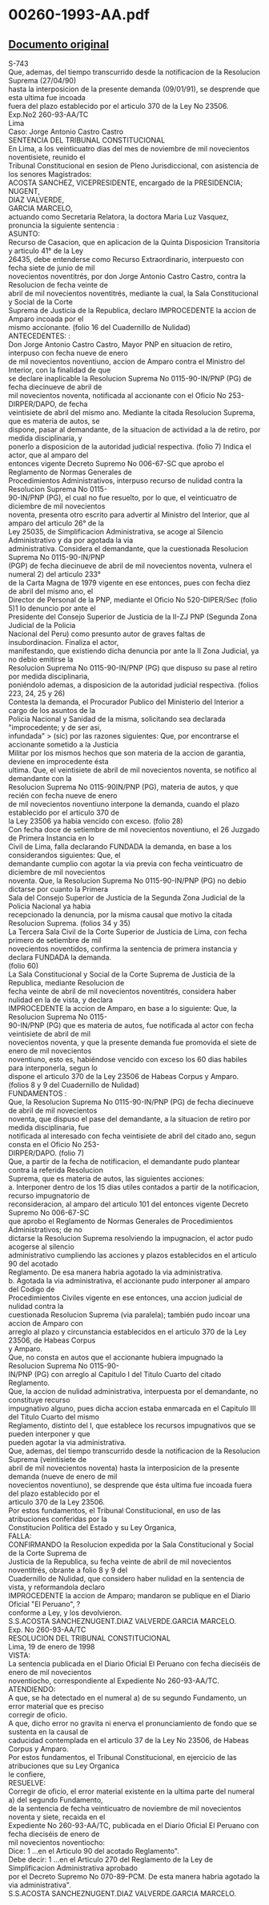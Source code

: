 
00260-1993-AA.pdf
=================
  
[Documento original](https://tc.gob.pe/jurisprudencia/1998/00260-1993-AA.pdf)  
---  
S-743  
Que, ademas, del tiempo transcurrido desde la notificacion de la Resolucion Suprema (27/04/90)  
hasta la interposicion de la presente demanda (09/01/91), se desprende que esta ultima fue incoada  
fuera del plazo establecido por el articulo 370 de la Ley No 23506.  
Exp.No2 260-93-AA/TC  
Lima  
Caso: Jorge Antonio Castro Castro  
SENTENCIA DEL TRIBUNAL CONSTITUCIONAL  
En Lima, a los veinticuatro dias del mes de noviembre de mil novecientos noventisiete, reunido el  
Tribunal Constitucional en sesion de Pleno Jurisdiccional, con asistencia de los senores Magistrados:  
ACOSTA SANCHEZ, VICEPRESIDENTE, encargado de la PRESIDENCIA;  
NUGENT,  
DIAZ VALVERDE,  
GARCIA MARCELO,  
actuando como Secretaria Relatora, la doctora Maria Luz Vasquez, pronuncia la siguiente sentencia :  
ASUNTO:  
Recurso de Casacion, que en aplicacion de la Quinta Disposicion Transitoria y articulo 41° de la Ley  
26435, debe entenderse como Recurso Extraordinario, interpuesto con fecha siete de junio de mil  
novecientos noventitrés, por don Jorge Antonio Castro Castro, contra la Resolucion de fecha veinte de  
abril de mil novecientos noventitrés, mediante la cual, la Sala Constitucional y Social de la Corte  
Suprema de Justicia de la Republica, declaro IMPROCEDENTE la accion de Amparo incoada por el  
mismo accionante. (folio 16 del Cuadernillo de Nulidad)  
ANTECEDENTES: :  
Don Jorge Antonio Castro Castro, Mayor PNP en situacion de retiro, interpuso con fecha nueve de enero  
de mil novecientos noventiuno, accion de Amparo contra el Ministro del Interior, con la finalidad de que  
se declare inaplicable la Resolucion Suprema No 0115-90-IN/PNP (PG) de fecha diecinueve de abril de  
mil novecientos noventa, notificada al accionante con el Oficio No 253-DIRPER/DAPO, de fecha  
veintisiete de abril del mismo ano. Mediante la citada Resolucion Suprema, que es materia de autos, se  
dispone, pasar al demandante, de la situacion de actividad a la de retiro, por medida disciplinaria, y  
ponerlo a disposicion de la autoridad judicial respectiva. (folio 7) Indica el actor, que al amparo del  
entonces vigente Decreto Supremo No 006-67-SC que aprobo el Reglamento de Normas Generales de  
Procedimientos Administrativos, interpuso recurso de nulidad contra la Resolucion Suprema No 0115-  
90-IN/PNP (PG), el cual no fue resuelto, por lo que, el veinticuatro de diciembre de mil novecientos  
noventa, presenta otro escrito para advertir al Ministro del Interior, que al amparo del articulo 26° de la  
Ley 25035, de Simplificacion Administrativa, se acoge al Silencio Administrativo y da por agotada la via  
administrativa. Considera el demandante, que la cuestionada Resolucion Suprema No 0115-90-IN/PNP  
(PGP) de fecha diecinueve de abril de mil novecientos noventa, vulnera el numeral 2) del articulo 233°  
de la Carta Magna de 1979 vigente en ese entonces, pues con fecha diez de abril del mismo ano, el  
Director de Personal de la PNP, mediante el Oficio No 520-DIPER/Sec (folio 5)1 lo denuncio por ante el  
Presidente del Consejo Superior de Justicia de la II-ZJ PNP (Segunda Zona Judicial de la Policia  
Nacional del Peru) como presunto autor de graves faltas de insubordinacion. Finaliza el actor,  
manifestando, que existiendo dicha denuncia por ante la II Zona Judicial, ya no debio emitirse la  
Resolucion Suprema No 0115-90-IN/PNP (PG) que dispuso su pase al retiro por medida disciplinaria,  
poniéndolo ademas, a disposicion de la autoridad judicial respectiva. (folios 223, 24, 25 y 26)  
Contesta la demanda, el Procurador Publico del Ministerio del Interior a cargo de los asuntos de la  
Policia Nacional y Sanidad de la misma, solicitando sea declarada "improcedente; y de ser asi,  
infundada" > (sic) por las razones siguientes: Que, por encontrarse el accionante sometido a la Justicia  
Militar por los mismos hechos que son materia de la accion de garantia, deviene en improcedente ésta  
ultima. Que, el veintisiete de abril de mil novecientos noventa, se notifico al demandante con la  
Resolucion Suprema No 0115-90IN/PNP (PG), materia de autos, y que recién con fecha nueve de enero  
de mil novecientos noventiuno interpone la demanda, cuando el plazo establecido por el articulo 370 de  
la Ley 23506 ya habia vencido con exceso. (folio 28)  
Con fecha doce de setiembre de mil novecientos noventiuno, el 26 Juzgado de Primera Instancia en lo  
Civil de Lima, falla declarando FUNDADA la demanda, en base a los considerandos siguientes: Que, el  
demandante cumplio con agotar la via previa con fecha veinticuatro de diciembre de mil novecientos  
noventa. Que, la Resolucion Suprema No 0115-90-IN/PNP (PG) no debio dictarse por cuanto la Primera  
Sala del Consejo Superior de Justicia de la Segunda Zona Judicial de la Policia Nacional ya habia  
recepcionado la denuncia, por la misma causal que motivo la citada Resolucion Suprema. (folios 34 y 35)  
La Tercera Sala Civil de la Corte Superior de Justicia de Lima, con fecha primero de setiembre de mil  
novecientos noventidos, confirma la sentencia de primera instancia y declara FUNDADA la demanda.  
(folio 60)  
La Sala Constitucional y Social de la Corte Suprema de Justicia de la Republica, mediante Resolucion de  
fecha veinte de abril de mil novecientos noventitrés, considera haber nulidad en la de vista, y declara  
IMPROCEDENTE la accion de Amparo, en base a lo siguiente: Que, la Resolucion Suprema No 0115-  
90-IN/PNP (PG) que es materia de autos, fue notificada al actor con fecha veintisiete de abril de mil  
novecientos noventa, y que la presente demanda fue promovida el siete de enero de mil novecientos  
noventiuno, esto es, habiéndose vencido con exceso los 60 dias habiles para interponerla, segun lo  
dispone el articulo 370 de la Ley 23506 de Habeas Corpus y Amparo. (folios 8 y 9 del Cuadernillo de Nulidad)  
FUNDAMENTOS :  
Que, la Resolucion Suprema No 0115-90-IN/PNP (PG) de fecha diecinueve de abril de mil novecientos  
noventa, que dispuso el pase del demandante, a la situacion de retiro por medida disciplinaria, fue  
notificada al interesado con fecha veintisiete de abril del citado ano, segun consta en el Oficio No 253-  
DIRPER/DAPO. (folio 7)  
Que, a partir de la fecha de notificacion, el demandante pudo plantear contra la referida Resolucion  
Suprema, que es materia de autos, las siguientes acciones:  
a. Interponer dentro de los 15 dias utiles contados a partir de la notificacion, recurso impugnatorio de  
reconsideracion, al amparo del articulo 101 del entonces vigente Decreto Supremo No 006-67-SC  
que aprobo el Reglamento de Normas Generales de Procedimientos Administrativos; de no  
dictarse la Resolucion Suprema resolviendo la impugnacion, el actor pudo acogerse al silencio  
administrativo cumpliendo las acciones y plazos establecidos en el articulo 90 del acotado  
Reglamento. De esa manera habria agotado la via administrativa.  
b. Agotada la via administrativa, el accionante pudo interponer al amparo del Codigo de  
Procedimientos Civiles vigente en ese entonces, una accion judicial de nulidad contra la  
cuestionada Resolucion Suprema (via paralela); también pudo incoar una accion de Amparo con  
arreglo al plazo y circunstancia establecidos en el articulo 370 de la Ley 23506, de Habeas Corpus  
y Amparo.  
Que, no consta en autos que el accionante hubiera impugnado la Resolucion Suprema No 0115-90-  
IN/PNP (PG) con arreglo al Capitulo I del Titulo Cuarto del citado Reglamento.  
Que, la accion de nulidad administrativa, interpuesta por el demandante, no constituye recurso  
impugnativo alguno, pues dicha accion estaba enmarcada en el Capitulo III del Titulo Cuarto del mismo  
Reglamento, distinto del I, que establece los recursos impugnativos que se pueden interponer y que  
pueden agotar la via administrativa.  
Que, ademas, del tiempo transcurrido desde la notificacion de la Resolucion Suprema (veintisiete de  
abril de mil novecientos noventa) hasta la interposicion de la presente demanda (nueve de enero de mil  
novecientos noventiuno), se desprende que ésta ultima fue incoada fuera del plazo establecido por el  
articulo 370 de la Ley 23506.  
Por estos fundamentos, el Tribunal Constitucional, en uso de las atribuciones conferidas por la  
Constitucion Politica del Estado y su Ley Organica,  
FALLA:  
CONFIRMANDO la Resolucion expedida por la Sala Constitucional y Social de la Corte Suprema de  
Justicia de la Republica, su fecha veinte de abril de mil novecientos noventitrés, obrante a folio 8 y 9 del  
Cuadernillo de Nulidad, que considero haber nulidad en la sentencia de vista, y reformandola declaro  
IMPROCEDENTE la accion de Amparo; mandaron se publique en el Diario Oficial "El Peruano", ?  
conforme a Ley, y los devolvieron.  
S.S.ACOSTA SANCHEZNUGENT.DIAZ VALVERDE.GARCIA MARCELO.  
Exp. No 260-93-AA/TC  
RESOLUCION DEL TRIBUNAL CONSTITUCIONAL  
Lima, 19 de enero de 1998  
VISTA:  
La sentencia publicada en el Diario Oficial El Peruano con fecha dieciséis de enero de mil novecientos  
noventiocho, correspondiente al Expediente No 260-93-AA/TC.  
ATENDIENDO:  
A que, se ha detectado en el numeral a) de su segundo Fundamento, un error material que es preciso  
corregir de oficio.  
A que, dicho error no gravita ni enerva el pronunciamiento de fondo que se sustenta en la causal de  
caducidad contemplada en el articulo 37 de la Ley No 23506, de Habeas Corpus y Amparo.  
Por estos fundamentos, el Tribunal Constitucional, en ejercicio de las atribuciones que su Ley Organica  
le confiere,  
RESUELVE:  
Corregir de oficio, el error material existente en la ultima parte del numeral a) del segundo Fundamento,  
de la sentencia de fecha veinticuatro de noviembre de mil novecientos noventa y siete, recaida en el  
Expediente No 260-93-AA/TC, publicada en el Diario Oficial El Peruano con fecha dieciséis de enero de  
mil novecientos noventiocho:  
Dice: 1 ...en el Articulo 90 del acotado Reglamento".  
Debe decir: 1 ...en el Articulo 270 del Reglamento de la Ley de Simplificacion Administrativa aprobado  
por el Decreto Supremo No 070-89-PCM. De esta manera habria agotado la via administrativa".  
S.S.ACOSTA SANCHEZNUGENT.DIAZ VALVERDE.GARCIA MARCELO.